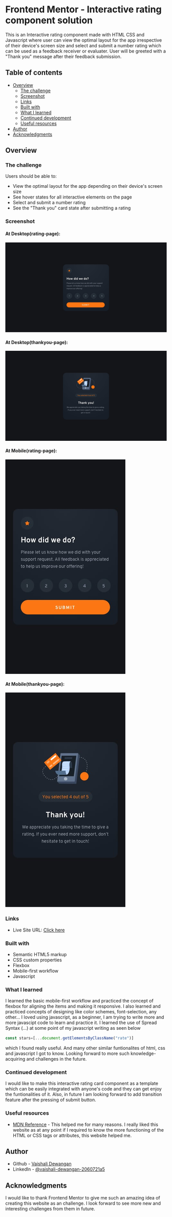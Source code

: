 # Frontend Mentor - Interactive rating component solution

This is an Interactive rating component made with HTML CSS and Javascript where user can view the optimal layout for the app irrespective of their device's screen size and select and submit a number rating which can be used as a feedback receiver or evaluater. User will be greeted with a "Thank you" message after their feedback submission.

## Table of contents

- [Overview](#overview)
  - [The challenge](#the-challenge)
  - [Screenshot](#screenshot)
  - [Links](#links)
  - [Built with](#built-with)
  - [What I learned](#what-i-learned)
  - [Continued development](#continued-development)
  - [Useful resources](#useful-resources)
- [Author](#author)
- [Acknowledgments](#acknowledgments)


## Overview

### The challenge

Users should be able to:

- View the optimal layout for the app depending on their device's screen size
- See hover states for all interactive elements on the page
- Select and submit a number rating
- See the "Thank you" card state after submitting a rating

### Screenshot
#### At Desktop(rating-page):
![](./design/desktop-design.jpg)
#### At Desktop(thankyou-page):
![](./design/desktop-thank-you-state.jpg)
#### At Mobile(rating-page):
![](./design/mobile-design.jpg)
#### At Mobile(thankyou-page):
![](./design/mobile-thank-you-state.jpg)

### Links

- Live Site URL: [Click here](https://itsme-shivamkumar.github.io/interactive-rating-component/)


### Built with

- Semantic HTML5 markup
- CSS custom properties
- Flexbox
- Mobile-first workflow
- Javascript

### What I learned

I learned the basic mobile-first workflow and practiced the concept of flexbox for aligning the items and making it responsive. I also learned and practiced concepts of designing like color schemes, font-selection, any other... I loved using javascript, as a beginner, I am trying to write more and more javascipt code to learn and practice it. I learned the use of Spread Syntax (...) at some point of my javascript writing as seen below
```javascript
const stars=[...document.getElementsByClassName("rate")]
```
which I found really useful. And many other similar funtionalites of html, css and javascript I got to know. Looking forward to more such knowledge-acquiring and challenges in the future.


### Continued development

I would like to make this interactive rating card component as a template which can be easily integrated with anyone's code and they can get enjoy the funtionalities of it. Also, in future I am looking forward to add transition feature after the pressing of submit button.


### Useful resources

- [MDN Reference](https://developer.mozilla.org/en-US/docs/Web/CSS/Reference) - This helped me for many reasons. I really liked this website as at any point if I required to know the more functioning of the HTML or CSS tags or attributes, this website helped me.

## Author

- Github - [Vaishali Dewangan](https://github.com/vaishalidewangan786)
- LinkedIn - [@vaishali-dewangan-2060721a5](https://www.linkedin.com/in/vaishali-dewangan-2060721a5/)


## Acknowledgments

I would like to thank Frontend Mentor to give me such an amazing idea of creating this website as an challenge. I look forward to see more new and interesting challenges from them in future.